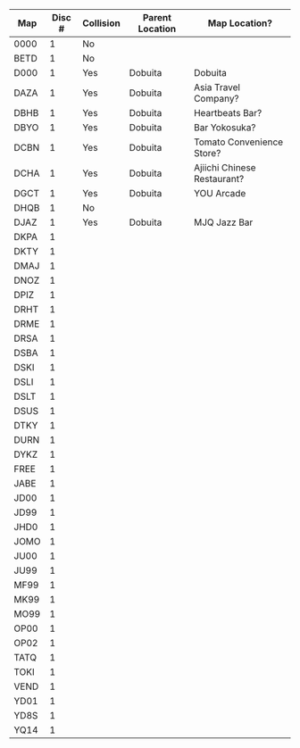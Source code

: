 | Map  | Disc # | Collision | Parent Location | Map Location? |
|------|--------|-----------|-----------------|---------------|
| 0000 |      1 | No        |                 |               |
| BETD |      1 | No        |                 | 
| D000 |      1 | Yes       | Dobuita         | Dobuita       |
| DAZA |      1 | Yes       | Dobuita         | Asia Travel Company?
| DBHB |      1 | Yes       | Dobuita         | Heartbeats Bar?
| DBYO |      1 | Yes       | Dobuita         | Bar Yokosuka?
| DCBN |      1 | Yes       | Dobuita         | Tomato Convenience Store?
| DCHA |      1 | Yes       | Dobuita         | Ajiichi Chinese Restaurant?
| DGCT |      1 | Yes       | Dobuita         | YOU Arcade
| DHQB |      1 | No        
| DJAZ |      1 | Yes       | Dobuita         | MJQ Jazz Bar
| DKPA |      1 | 
| DKTY |      1 | 
| DMAJ |      1 | 
| DNOZ |      1 | 
| DPIZ |      1 | 
| DRHT |      1 | 
| DRME |      1 | 
| DRSA |      1 | 
| DSBA |      1 | 
| DSKI |      1 | 
| DSLI |      1 | 
| DSLT |      1 | 
| DSUS |      1 | 
| DTKY |      1 | 
| DURN |      1 | 
| DYKZ |      1 | 
| FREE |      1 | 
| JABE |      1 | 
| JD00 |      1 | 
| JD99 |      1 | 
| JHD0 |      1 | 
| JOMO |      1 | 
| JU00 |      1 | 
| JU99 |      1 | 
| MF99 |      1 | 
| MK99 |      1 | 
| MO99 |      1 | 
| OP00 |      1 | 
| OP02 |      1 | 
| TATQ |      1 | 
| TOKI |      1 | 
| VEND |      1 | 
| YD01 |      1 | 
| YD8S |      1 | 
| YQ14 |      1 | 
